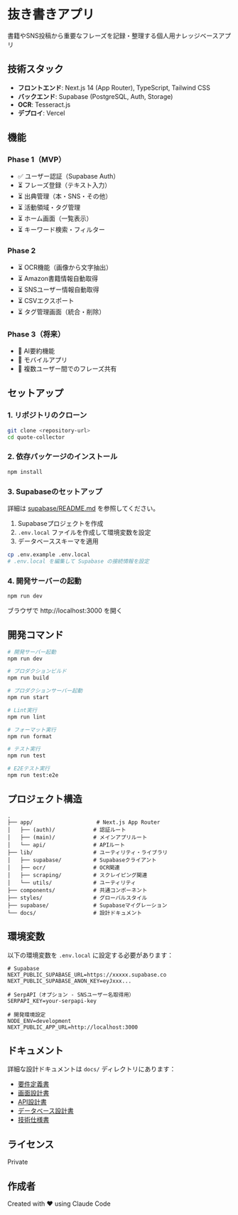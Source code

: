 # 抜き書きアプリ

書籍やSNS投稿から重要なフレーズを記録・整理する個人用ナレッジベースアプリ

## 技術スタック

- **フロントエンド**: Next.js 14 (App Router), TypeScript, Tailwind CSS
- **バックエンド**: Supabase (PostgreSQL, Auth, Storage)
- **OCR**: Tesseract.js
- **デプロイ**: Vercel

## 機能

### Phase 1（MVP）
- ✅ ユーザー認証（Supabase Auth）
- ⏳ フレーズ登録（テキスト入力）
- ⏳ 出典管理（本・SNS・その他）
- ⏳ 活動領域・タグ管理
- ⏳ ホーム画面（一覧表示）
- ⏳ キーワード検索・フィルター

### Phase 2
- ⏳ OCR機能（画像から文字抽出）
- ⏳ Amazon書籍情報自動取得
- ⏳ SNSユーザー情報自動取得
- ⏳ CSVエクスポート
- ⏳ タグ管理画面（統合・削除）

### Phase 3（将来）
- 📝 AI要約機能
- 📝 モバイルアプリ
- 📝 複数ユーザー間でのフレーズ共有

## セットアップ

### 1. リポジトリのクローン

```bash
git clone <repository-url>
cd quote-collector
```

### 2. 依存パッケージのインストール

```bash
npm install
```

### 3. Supabaseのセットアップ

詳細は [supabase/README.md](./supabase/README.md) を参照してください。

1. Supabaseプロジェクトを作成
2. `.env.local` ファイルを作成して環境変数を設定
3. データベーススキーマを適用

```bash
cp .env.example .env.local
# .env.local を編集して Supabase の接続情報を設定
```

### 4. 開発サーバーの起動

```bash
npm run dev
```

ブラウザで http://localhost:3000 を開く

## 開発コマンド

```bash
# 開発サーバー起動
npm run dev

# プロダクションビルド
npm run build

# プロダクションサーバー起動
npm run start

# Lint実行
npm run lint

# フォーマット実行
npm run format

# テスト実行
npm run test

# E2Eテスト実行
npm run test:e2e
```

## プロジェクト構造

```
.
├── app/                    # Next.js App Router
│   ├── (auth)/            # 認証ルート
│   ├── (main)/            # メインアプリルート
│   └── api/               # APIルート
├── lib/                   # ユーティリティ・ライブラリ
│   ├── supabase/          # Supabaseクライアント
│   ├── ocr/               # OCR関連
│   ├── scraping/          # スクレイピング関連
│   └── utils/             # ユーティリティ
├── components/            # 共通コンポーネント
├── styles/                # グローバルスタイル
├── supabase/              # Supabaseマイグレーション
└── docs/                  # 設計ドキュメント
```

## 環境変数

以下の環境変数を `.env.local` に設定する必要があります：

```env
# Supabase
NEXT_PUBLIC_SUPABASE_URL=https://xxxxx.supabase.co
NEXT_PUBLIC_SUPABASE_ANON_KEY=eyJxxx...

# SerpAPI（オプション - SNSユーザー名取得用）
SERPAPI_KEY=your-serpapi-key

# 開発環境設定
NODE_ENV=development
NEXT_PUBLIC_APP_URL=http://localhost:3000
```

## ドキュメント

詳細な設計ドキュメントは `docs/` ディレクトリにあります：

- [要件定義書](./docs/要件定義書_v2.md)
- [画面設計書](./docs/画面設計書_実装版_v2.md)
- [API設計書](./docs/API設計書_v2.md)
- [データベース設計書](./docs/データベース設計書_v2.md)
- [技術仕様書](./docs/技術仕様書_v2.md)

## ライセンス

Private

## 作成者

Created with ❤️ using Claude Code
